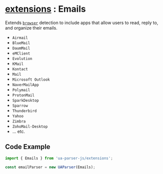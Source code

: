 # [extensions](/api/submodules/extensions/overview) : Emails

Extends [`browser`](/api/main/get-browser) detection to include apps that allow users to read, reply to, and organize their emails.

- `Airmail`
- `BlueMail`
- `DaumMail`
- `eMClient`
- `Evolution`
- `KMail`
- `Kontact`
- `Mail`
- `Microsoft Outlook`
- `NaverMailApp`
- `Polymail`
- `ProtonMail`
- `SparkDesktop`
- `Sparrow`
- `Thunderbird`
- `Yahoo`
- `Zimbra`
- `ZohoMail-Desktop`
- ... etc.


## Code Example

```js
import { Emails } from 'ua-parser-js/extensions';

const emailParser = new UAParser(Emails);
```